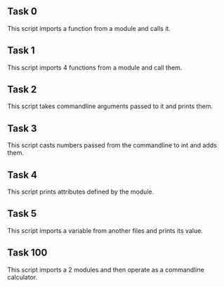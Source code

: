 Task 0
------
This script imports a function from a module and calls it.

Task 1
------
This script imports 4 functions from a module and call them.

Task 2
------
This script takes commandline arguments passed to it and prints them.

Task 3
------
This script casts numbers passed from the commandline to int and adds them.

Task 4
------
This script prints attributes defined by the module.

Task 5
------
This script imports a variable from another files and prints its value.

Task 100
--------
This script imports a 2 modules and then operate as a commandline calculator.
